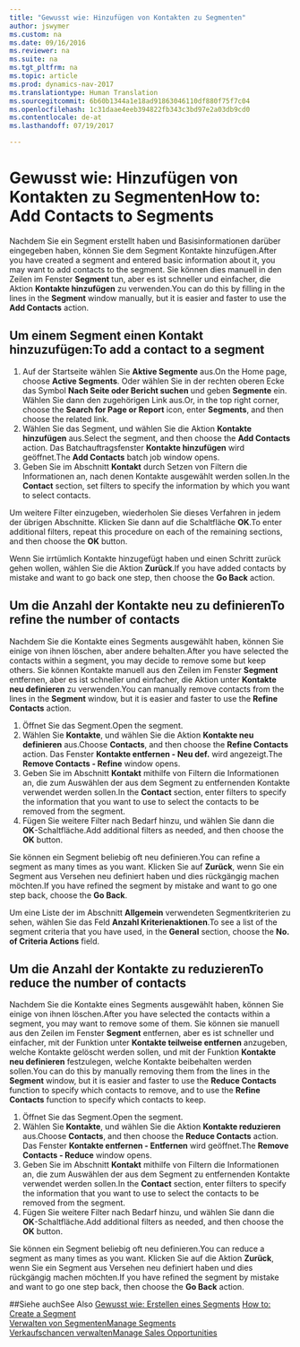```yaml
---
title: "Gewusst wie: Hinzufügen von Kontakten zu Segmenten"
author: jswymer
ms.custom: na
ms.date: 09/16/2016
ms.reviewer: na
ms.suite: na
ms.tgt_pltfrm: na
ms.topic: article
ms.prod: dynamics-nav-2017
ms.translationtype: Human Translation
ms.sourcegitcommit: 6b60b1344a1e18ad91863046110df880f75f7c04
ms.openlocfilehash: 1c31daae4eeb394822fb343c3bd97e2a03db9cd0
ms.contentlocale: de-at
ms.lasthandoff: 07/19/2017

---
```

# <a name="how-to-add-contacts-to-segments"></a><span data-ttu-id="14612-102">Gewusst wie: Hinzufügen von Kontakten zu Segmenten</span><span class="sxs-lookup"><span data-stu-id="14612-102">How to: Add Contacts to Segments</span></span>
<span data-ttu-id="14612-103">Nachdem Sie ein Segment erstellt haben und Basisinformationen darüber eingegeben haben, können Sie dem Segment Kontakte hinzufügen.</span><span class="sxs-lookup"><span data-stu-id="14612-103">After you have created a segment and entered basic information about it, you may want to add contacts to the segment.</span></span> <span data-ttu-id="14612-104">Sie können dies manuell in den Zeilen im Fenster **Segment** tun, aber es ist schneller und einfacher, die Aktion **Kontakte hinzufügen** zu verwenden.</span><span class="sxs-lookup"><span data-stu-id="14612-104">You can do this by filling in the lines in the **Segment** window manually, but it is easier and faster to use the **Add Contacts** action.</span></span>

## <a name="to-add-a-contact-to-a-segment"></a><span data-ttu-id="14612-105">Um einem Segment einen Kontakt hinzuzufügen:</span><span class="sxs-lookup"><span data-stu-id="14612-105">To add a contact to a segment</span></span>
1. <span data-ttu-id="14612-106">Auf der Startseite wählen Sie **Aktive Segmente** aus.</span><span class="sxs-lookup"><span data-stu-id="14612-106">On the Home page, choose **Active Segments**.</span></span> <span data-ttu-id="14612-107">Oder wählen Sie in der rechten oberen Ecke das Symbol **Nach Seite oder Bericht suchen** und geben **Segmente** ein. Wählen Sie dann den zugehörigen Link aus.</span><span class="sxs-lookup"><span data-stu-id="14612-107">Or, in the top right corner, choose the **Search for Page or Report** icon, enter **Segments**, and then choose the related link.</span></span>  
2. <span data-ttu-id="14612-108">Wählen Sie das Segment, und wählen Sie die Aktion **Kontakte hinzufügen** aus.</span><span class="sxs-lookup"><span data-stu-id="14612-108">Select the segment, and then choose the **Add Contacts** action.</span></span> <span data-ttu-id="14612-109">Das Batchauftragsfenster **Kontakte hinzufügen** wird geöffnet.</span><span class="sxs-lookup"><span data-stu-id="14612-109">The **Add Contacts** batch job window opens.</span></span>
3. <span data-ttu-id="14612-110">Geben Sie im Abschnitt **Kontakt** durch Setzen von Filtern die Informationen an, nach denen Kontakte ausgewählt werden sollen.</span><span class="sxs-lookup"><span data-stu-id="14612-110">In the **Contact** section, set filters to specify the information by which you want to select contacts.</span></span>

<span data-ttu-id="14612-111">Um weitere Filter einzugeben, wiederholen Sie dieses Verfahren in jedem der übrigen Abschnitte. Klicken Sie dann auf die Schaltfläche **OK**.</span><span class="sxs-lookup"><span data-stu-id="14612-111">To enter additional filters, repeat this procedure on each of the remaining sections, and then choose the **OK** button.</span></span>

<span data-ttu-id="14612-112">Wenn Sie irrtümlich Kontakte hinzugefügt haben und einen Schritt zurück gehen wollen, wählen Sie die Aktion **Zurück**.</span><span class="sxs-lookup"><span data-stu-id="14612-112">If you have added contacts by mistake and want to go back one step, then choose the **Go Back** action.</span></span>

## <a name="to-refine-the-number-of-contacts"></a><span data-ttu-id="14612-113">Um die Anzahl der Kontakte neu zu definieren</span><span class="sxs-lookup"><span data-stu-id="14612-113">To refine the number of contacts</span></span>
<span data-ttu-id="14612-114">Nachdem Sie die Kontakte eines Segments ausgewählt haben, können Sie einige von ihnen löschen, aber andere behalten.</span><span class="sxs-lookup"><span data-stu-id="14612-114">After you have selected the contacts within a segment, you may decide to remove some but keep others.</span></span> <span data-ttu-id="14612-115">Sie können Kontakte manuell aus den Zeilen im Fenster **Segment** entfernen, aber es ist schneller und einfacher, die Aktion unter **Kontakte neu definieren** zu verwenden.</span><span class="sxs-lookup"><span data-stu-id="14612-115">You can manually remove contacts from the lines in the **Segment** window, but it is easier and faster to use the **Refine Contacts** action.</span></span>

1. <span data-ttu-id="14612-116">Öffnet Sie das Segment.</span><span class="sxs-lookup"><span data-stu-id="14612-116">Open the segment.</span></span>
2. <span data-ttu-id="14612-117">Wählen Sie **Kontakte**, und wählen Sie die Aktion **Kontakte neu definieren** aus.</span><span class="sxs-lookup"><span data-stu-id="14612-117">Choose **Contacts**, and then choose the **Refine Contacts** action.</span></span> <span data-ttu-id="14612-118">Das Fenster **Kontakte entfernen - Neu def.** wird angezeigt.</span><span class="sxs-lookup"><span data-stu-id="14612-118">The **Remove Contacts - Refine** window opens.</span></span>
3. <span data-ttu-id="14612-119">Geben Sie im Abschnitt **Kontakt** mithilfe von Filtern die Informationen an, die zum Auswählen der aus dem Segment zu entfernenden Kontakte verwendet werden sollen.</span><span class="sxs-lookup"><span data-stu-id="14612-119">In the **Contact** section, enter filters to specify the information that you want to use to select the contacts to be removed from the segment.</span></span>
4. <span data-ttu-id="14612-120">Fügen Sie weitere Filter nach Bedarf hinzu, und wählen Sie dann die **OK**-Schaltfläche.</span><span class="sxs-lookup"><span data-stu-id="14612-120">Add additional filters as needed, and then choose the **OK** button.</span></span>

<span data-ttu-id="14612-121">Sie können ein Segment beliebig oft neu definieren.</span><span class="sxs-lookup"><span data-stu-id="14612-121">You can refine a segment as many times as you want.</span></span> <span data-ttu-id="14612-122">Klicken Sie auf **Zurück**, wenn Sie ein Segment aus Versehen neu definiert haben und dies rückgängig machen möchten.</span><span class="sxs-lookup"><span data-stu-id="14612-122">If you have refined the segment by mistake and want to go one step back, choose the **Go Back**.</span></span>

<span data-ttu-id="14612-123">Um eine Liste der im Abschnitt **Allgemein** verwendeten Segmentkriterien zu sehen, wählen Sie das Feld **Anzahl Kriterienaktionen**.</span><span class="sxs-lookup"><span data-stu-id="14612-123">To see a list of the segment criteria that you have used, in the **General** section, choose the **No. of Criteria Actions** field.</span></span>

## <a name="to-reduce-the-number-of-contacts"></a><span data-ttu-id="14612-124">Um die Anzahl der Kontakte zu reduzieren</span><span class="sxs-lookup"><span data-stu-id="14612-124">To reduce the number of contacts</span></span>
<span data-ttu-id="14612-125">Nachdem Sie die Kontakte eines Segments ausgewählt haben, können Sie einige von ihnen löschen.</span><span class="sxs-lookup"><span data-stu-id="14612-125">After you have selected the contacts within a segment, you may want to remove some of them.</span></span> <span data-ttu-id="14612-126">Sie können sie manuell aus den Zeilen im Fenster **Segment** entfernen, aber es ist schneller und einfacher, mit der Funktion unter **Kontakte teilweise entfernen** anzugeben, welche Kontakte gelöscht werden sollen, und mit der Funktion **Kontakte neu definieren** festzulegen, welche Kontakte beibehalten werden sollen.</span><span class="sxs-lookup"><span data-stu-id="14612-126">You can do this by manually removing them from the lines in the **Segment** window, but it is easier and faster to use the **Reduce Contacts** function to specify which contacts to remove, and to use the **Refine Contacts** function to specify which contacts to keep.</span></span>

1. <span data-ttu-id="14612-127">Öffnet Sie das Segment.</span><span class="sxs-lookup"><span data-stu-id="14612-127">Open the segment.</span></span>
2. <span data-ttu-id="14612-128">Wählen Sie **Kontakte**, und wählen Sie die Aktion **Kontakte reduzieren** aus.</span><span class="sxs-lookup"><span data-stu-id="14612-128">Choose **Contacts**, and then choose the **Reduce Contacts** action.</span></span> <span data-ttu-id="14612-129">Das Fenster **Kontakte entfernen - Entfernen** wird geöffnet.</span><span class="sxs-lookup"><span data-stu-id="14612-129">The **Remove Contacts - Reduce** window opens.</span></span>
3. <span data-ttu-id="14612-130">Geben Sie im Abschnitt **Kontakt** mithilfe von Filtern die Informationen an, die zum Auswählen der aus dem Segment zu entfernenden Kontakte verwendet werden sollen.</span><span class="sxs-lookup"><span data-stu-id="14612-130">In the **Contact** section, enter filters to specify the information that you want to use to select the contacts to be removed from the segment.</span></span>
4. <span data-ttu-id="14612-131">Fügen Sie weitere Filter nach Bedarf hinzu, und wählen Sie dann die **OK**-Schaltfläche.</span><span class="sxs-lookup"><span data-stu-id="14612-131">Add additional filters as needed, and then choose the **OK** button.</span></span>

<span data-ttu-id="14612-132">Sie können ein Segment beliebig oft neu definieren.</span><span class="sxs-lookup"><span data-stu-id="14612-132">You can reduce a segment as many times as you want.</span></span> <span data-ttu-id="14612-133">Klicken Sie auf die Aktion **Zurück**, wenn Sie ein Segment aus Versehen neu definiert haben und dies rückgängig machen möchten.</span><span class="sxs-lookup"><span data-stu-id="14612-133">If you have refined the segment by mistake and want to go one step back, then choose the **Go Back** action.</span></span>

##<a name="see-also"></a><span data-ttu-id="14612-134">Siehe auch</span><span class="sxs-lookup"><span data-stu-id="14612-134">See Also</span></span>
<span data-ttu-id="14612-135">[Gewusst wie: Erstellen eines Segments](marketing-how-create-segment.md) </span><span class="sxs-lookup"><span data-stu-id="14612-135">[How to: Create a Segment](marketing-how-create-segment.md) </span></span>  
[<span data-ttu-id="14612-136">Verwalten von Segmenten</span><span class="sxs-lookup"><span data-stu-id="14612-136">Manage Segments</span></span>](marketing-segments.md)  
[<span data-ttu-id="14612-137">Verkaufschancen verwalten</span><span class="sxs-lookup"><span data-stu-id="14612-137">Manage Sales Opportunities</span></span>](marketing-manage-sales-opportunities.md)  

